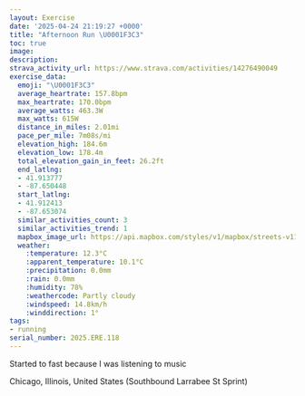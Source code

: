 ```yaml
---
layout: Exercise
date: '2025-04-24 21:19:27 +0000'
title: "Afternoon Run \U0001F3C3"
toc: true
image:
description:
strava_activity_url: https://www.strava.com/activities/14276490049
exercise_data:
  emoji: "\U0001F3C3"
  average_heartrate: 157.8bpm
  max_heartrate: 170.0bpm
  average_watts: 463.3W
  max_watts: 615W
  distance_in_miles: 2.01mi
  pace_per_mile: 7m08s/mi
  elevation_high: 184.6m
  elevation_low: 178.4m
  total_elevation_gain_in_feet: 26.2ft
  end_latlng:
  - 41.913777
  - -87.650448
  start_latlng:
  - 41.912413
  - -87.653074
  similar_activities_count: 3
  similar_activities_trend: 1
  mapbox_image_url: https://api.mapbox.com/styles/v1/mapbox/streets-v11/static/path-5+787af2-1.0(kmy~Fjw~uOc%40%3F%5BDU%3F%5BDi%40B%7D%40%3FUBSE%7B%40B%5DCe%40Da%40%3F%5DDi%40%40g%40Ds%40CiAFCCCGCs%40M_A%40OKk%40%3Fe%40Cc%40AcAH%7DALwA%40%7BD%40QCe%40%40k%40C%7BBAKK%3FGIQi%40AeAEi%40CqBCEE%3Fk%40Jc%40Mc%40C%7DAFqA%3Fe%40DSF%5D%40%5BDwACODWNSF%7BABMEMSEQM%7BE%40mEEgEDWPWJGb%40Cx%40%40t%40GdACx%40%3FtBExCBXAb%40GX%40f%40GJ%40z%40CX%40hDK%60%40%40h%40Cv%40BlDExCKhC%3FJDJVCvCEf%40%3FdABv%40CpABrAC%5CKVKzA%40PVt%40FdAHXKfADzA),pin-s-s+e5b22e(-87.65318,41.91462),pin-s-f+89ae00(-87.64857000000002,41.913799999999995)/auto/800x800?access_token=pk.eyJ1Ijoiam9zaGJlY2ttYW4iLCJhIjoiY205eWR2aDd1MWZ6djJrbXc4a3M0bWZleiJ9.XiG9OWkNcZk2QzjJbxLB4A
  weather:
    :temperature: 12.3°C
    :apparent_temperature: 10.1°C
    :precipitation: 0.0mm
    :rain: 0.0mm
    :humidity: 78%
    :weathercode: Partly cloudy
    :windspeed: 14.8km/h
    :winddirection: 1°
tags:
- running
serial_number: 2025.ERE.118
---
```

Started to fast because I was listening to music

Chicago, Illinois, United States (Southbound Larrabee St Sprint)
